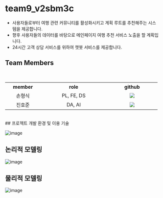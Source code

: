 # team9_v2sbm3c
- 사용자들로부터 여행 관련 커뮤니티를 활성화시키고 계획 루트를 추천해주는 시스템을 제공합니다.
- 향후 사용자들의 데이터를 바탕으로 메인페이지 여행 추천 서비스 노출을 할 계획입니다. 
- 24시간 고객 상담 서비스를 위하여 챗봇 서비스를 제공합니다.

## Team Members
<br>
<table  align="center">
    <tr>
        <th width="100" align="center">member</th>
        <th width="200" align="center">role</th>
        <th width="150" align="center">github</th>
    </tr>
    <tr>
        <td align="center">손형식</td>
        <td align="center">PL, FE, DS</td>
        <td align="center"> 
          <a href="https://github.com/Blenbre777">
            <img src="https://img.shields.io/badge/blenbre777-purple"/>
          </a> 
        </td>
    </tr>
    <tr>
        <td align="center">진호준</td>
        <td align="center">DA, AI</td>
        <td align="center">
            <a href="https://github.com/hojun1469">
              <img src="https://img.shields.io/badge/hojun1469-655ced%3Fstyle%3Dsocial%26logo%3Dgithub"/>
            </a>
        </td>
    </tr>
</table>
<br>
## 프로젝트 개발 환경 및 이용 기술

![image](https://github.com/team9-v2sbm3c/team9_v2sbm3c/assets/42365757/46303013-d36e-4b3d-9ef9-b6f94e51dfff)


## 논리적 모델링

![image](https://github.com/team9-v2sbm3c/team9_v2sbm3c/assets/42365757/cf31559e-0383-4745-b590-b4c9aedf271f)





## 물리적 모델링

![image](https://github.com/team9-v2sbm3c/team9_v2sbm3c/assets/42365757/a2266c3f-5919-43d6-9f3d-74302a8f98ed)




